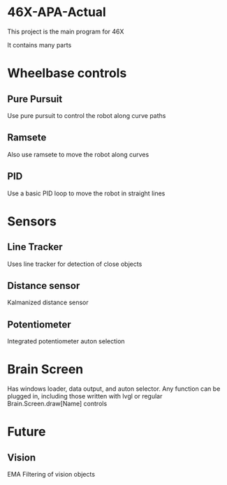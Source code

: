 # 46X-APA-Actual
This project is the main program for 46X

It contains many parts

<h1>Wheelbase controls</h1>
<h2>Pure Pursuit</h2>
Use pure pursuit to control the robot along curve paths
<h2>Ramsete</h2>
Also use ramsete to move the robot along curves
<h2>PID</h2>
Use a basic PID loop to move the robot in straight lines
<h1>Sensors</h1>
<h2>Line Tracker</h2>
Uses line tracker for detection of close objects
<h2>Distance sensor</h2>
Kalmanized distance sensor
<h2>Potentiometer</h2>
Integrated potentiometer auton selection
<h1>Brain Screen</h1>
Has windows loader, data output, and auton selector. Any function can be plugged in, including those written with lvgl or regular Brain.Screen.draw[Name] controls
<h1>Future</h1>
<h2>Vision</h2>
EMA Filtering of vision objects
